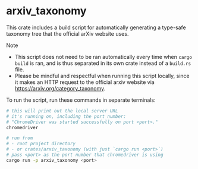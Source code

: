 # arxiv_taxonomy

This crate includes a build script for automatically generating a type-safe taxonomy tree that the official arXiv website uses.

> [!NOTE]
> - This script does not need to be ran automatically every time when `cargo build` is ran, and is thus separated in its own crate instead of a `build.rs` file.
> - Please be mindful and respectful when running this script locally, since it makes an HTTP request to the official arxiv website via <https://arxiv.org/category_taxonomy>.

To run the script, run these commands in separate terminals:
```sh
# this will print out the local server URL
# it's running on, including the port number:
# "ChromeDriver was started successfully on port <port>."
chromedriver

# run from
# - root project directory
# - or crates/arxiv_taxonomy (with just `cargo run <port>`)
# pass <port> as the port number that chromedriver is using
cargo run -p arxiv_taxonomy <port>
```
